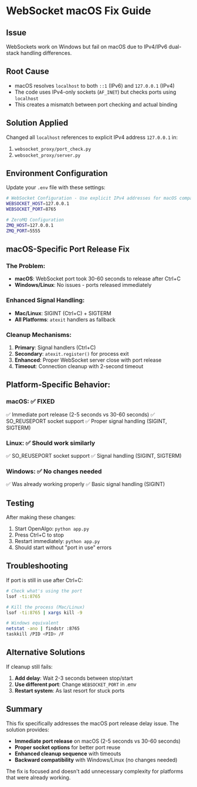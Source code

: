 # WebSocket macOS Fix Guide

## Issue
WebSockets work on Windows but fail on macOS due to IPv4/IPv6 dual-stack handling differences.

## Root Cause
- macOS resolves `localhost` to both `::1` (IPv6) and `127.0.0.1` (IPv4)
- The code uses IPv4-only sockets (`AF_INET`) but checks ports using `localhost`
- This creates a mismatch between port checking and actual binding

## Solution Applied
Changed all `localhost` references to explicit IPv4 address `127.0.0.1` in:
1. `websocket_proxy/port_check.py`
2. `websocket_proxy/server.py`

## Environment Configuration
Update your `.env` file with these settings:

```bash
# WebSocket Configuration - Use explicit IPv4 addresses for macOS compatibility
WEBSOCKET_HOST=127.0.0.1
WEBSOCKET_PORT=8765

# ZeroMQ Configuration
ZMQ_HOST=127.0.0.1
ZMQ_PORT=5555
```

## macOS-Specific Port Release Fix

### The Problem:
- **macOS**: WebSocket port took 30-60 seconds to release after Ctrl+C
- **Windows/Linux**: No issues - ports released immediately

### Enhanced Signal Handling:
- **Mac/Linux**: SIGINT (Ctrl+C) + SIGTERM
- **All Platforms**: `atexit` handlers as fallback

### Cleanup Mechanisms:
1. **Primary**: Signal handlers (Ctrl+C)
2. **Secondary**: `atexit.register()` for process exit
3. **Enhanced**: Proper WebSocket server close with port release
4. **Timeout**: Connection cleanup with 2-second timeout

## Platform-Specific Behavior:

### macOS: ✅ **FIXED**
✅ Immediate port release (2-5 seconds vs 30-60 seconds)
✅ SO_REUSEPORT socket support
✅ Proper signal handling (SIGINT, SIGTERM)

### Linux: ✅ **Should work similarly**
✅ SO_REUSEPORT socket support
✅ Signal handling (SIGINT, SIGTERM)

### Windows: ✅ **No changes needed**
✅ Was already working properly
✅ Basic signal handling (SIGINT)

## Testing
After making these changes:

1. Start OpenAlgo: `python app.py`
2. Press Ctrl+C to stop
3. Restart immediately: `python app.py`
4. Should start without "port in use" errors

## Troubleshooting

If port is still in use after Ctrl+C:
```bash
# Check what's using the port
lsof -ti:8765

# Kill the process (Mac/Linux)
lsof -ti:8765 | xargs kill -9

# Windows equivalent
netstat -ano | findstr :8765
taskkill /PID <PID> /F
```

## Alternative Solutions
If cleanup still fails:

1. **Add delay**: Wait 2-3 seconds between stop/start
2. **Use different port**: Change `WEBSOCKET_PORT` in .env
3. **Restart system**: As last resort for stuck ports

## Summary

This fix specifically addresses the macOS port release delay issue. The solution provides:
- **Immediate port release** on macOS (2-5 seconds vs 30-60 seconds)
- **Proper socket options** for better port reuse
- **Enhanced cleanup sequence** with timeouts
- **Backward compatibility** with Windows/Linux (no changes needed)

The fix is focused and doesn't add unnecessary complexity for platforms that were already working.